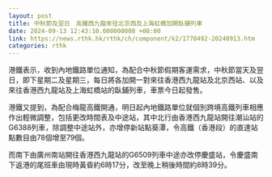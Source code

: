 ```yaml
---
layout: post
title: 中秋節及翌日　高鐵西九龍來往北京西及上海虹橋加開臥鋪列車
date: 2024-09-13 12:43:10.000000000 +08:00
link: https://news.rthk.hk/rthk/ch/component/k2/1770492-20240913.htm
categories: rthk
---
```


港鐵表示，收到內地鐵路單位通知，為配合中秋節假期客運需求，中秋節當天及翌日，即下星期二及星期三，每日將各加開一對來往香港西九龍站及北京西站、以及來往香港西九龍站及上海虹橋站的臥鋪列車，車票今日起發售。

港鐵又提到，為配合梅龍高鐵開通，明日起內地鐵路單位就個別跨境高鐵列車相應作出輕微調整，包括更改時間表及中途站，其中北行由香港西九龍站開往潮汕站的G6388列車，除調整中途站外，亦增停新站點葵潭，令高鐵（香港段）的直達站點數目由78個增至79個。

而南下由廣州南站開往香港西九龍站的G6509列車中途亦改停慶盛站，令慶盛南下返港的尾班車由現時黃昏約6時17分，改至晚上稍後時間約8時39分。
